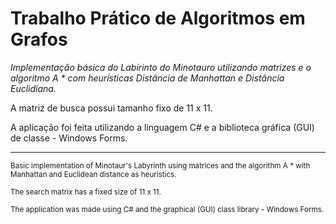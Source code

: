 # Trabalho Prático de Algoritmos em Grafos

*Implementação básica do Labirinto do Minotauro utilizando matrizes e o algoritmo A * com heurísticas Distância de Manhattan e Distância Euclidiana.*

A matriz de busca possui tamanho fixo de 11 x 11.

A aplicação foi feita utilizando a linguagem C# e a biblioteca gráfica (GUI) de classe - Windows Forms.

***
<sub>Basic implementation of Minotaur's Labyrinth using matrices and the algorithm A * with Manhattan and Euclidean distance as heuristics.</sub>

<sub>The search matrix has a fixed size of 11 x 11.</sub>

<sub>The application was made using C# and the graphical (GUI) class library - Windows Forms.</sub>
